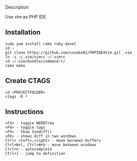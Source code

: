 Description

Use vim as PHP IDE.

Installation
--
    sudo yum install rake ruby-devel
    cd ~
    git clone https://github.com/vsnake01/PHPIDE4Vim.git .vim
    ln -s ~/.vim/vimrc ~/.vimrc
    cd ~/.vim/bundle/command-t/
    rake make
    
Create CTAGS
--
    cd <PROJECTFOLDER>
    ctags -R *

Instructions
--
    <F3> - toggle NERDTree
    <F4> - toggle tags
    <F5> - Show Svndiff()
    <F6> - shows diff in two windows
    Ctrl+ <left>,<right> - move berween buffers
    Ctrl+W+l, Ctrl+W+h - move between windows
    Ctrl+n - autocomplete
    Ctrl+] - jump to definition
